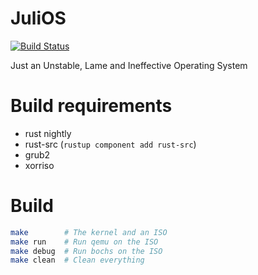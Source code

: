 # JuliOS

[![Build Status](https://drone.juju.re/api/badges/juju/JuliOS/status.svg)](https://drone.juju.re/juju/JuliOS)

Just an Unstable, Lame and Ineffective Operating System

# Build requirements

* rust nightly
* rust-src (`rustup component add rust-src`)
* grub2
* xorriso

# Build

```sh
make        # The kernel and an ISO
make run    # Run qemu on the ISO
make debug  # Run bochs on the ISO
make clean  # Clean everything
```
